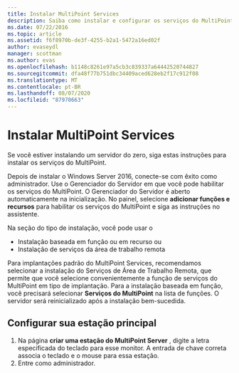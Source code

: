 ```yaml
---
title: Instalar MultiPoint Services
description: Saiba como instalar e configurar os serviços do MultiPoint no Windows Server 2016
ms.date: 07/22/2016
ms.topic: article
ms.assetid: f6f8970b-de3f-4255-b2a1-5472a16ed02f
author: evaseydl
manager: scottman
ms.author: evas
ms.openlocfilehash: b1148c8261e97a5cb3c839337a64442520744827
ms.sourcegitcommit: dfa48f77b751dbc34409aced628eb2f17c912f08
ms.translationtype: MT
ms.contentlocale: pt-BR
ms.lasthandoff: 08/07/2020
ms.locfileid: "87970663"
---
```

# <a name="install-multipoint-services"></a>Instalar MultiPoint Services
Se você estiver instalando um servidor do zero, siga estas instruções para instalar os serviços do MultiPoint.

Depois de instalar o Windows Server 2016, conecte-se com êxito como administrador. Use o Gerenciador do Servidor em que você pode habilitar os serviços do MultiPoint. O Gerenciador do Servidor é aberto automaticamente na inicialização. No painel, selecione **adicionar funções e recursos** para habilitar os serviços do MultiPoint e siga as instruções no assistente.

Na seção do tipo de instalação, você pode usar o
- Instalação baseada em função ou em recurso ou
- Instalação de serviços da área de trabalho remota

Para implantações padrão do MultiPoint Services, recomendamos selecionar a instalação do Serviços de Área de Trabalho Remota, que permite que você selecione convenientemente a função de serviços do MultiPoint em tipo de implantação. Para a instalação baseada em função, você precisará selecionar **Serviços do MultiPoint** na lista de funções. O servidor será reinicializado após a instalação bem-sucedida.

## <a name="configure-your-primary-station"></a>Configurar sua estação principal

1.  Na página **criar uma estação do MultiPoint Server** , digite a letra especificada do teclado para esse monitor. A entrada de chave correta associa o teclado e o mouse para essa estação.
2.  Entre como administrador.